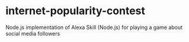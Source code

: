 # internet-popularity-contest
Node.js implementation of Alexa Skill (Node.js) for playing a game about social media followers
